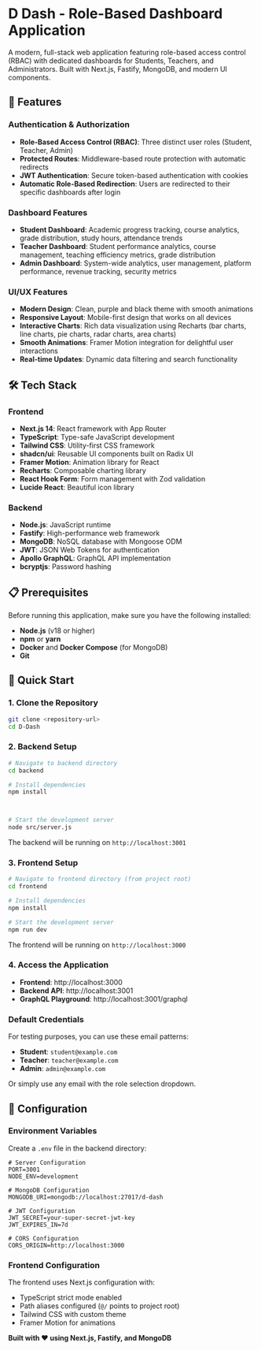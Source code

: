 # D Dash - Role-Based Dashboard Application

A modern, full-stack web application featuring role-based access control (RBAC) with dedicated dashboards for Students, Teachers, and Administrators. Built with Next.js, Fastify, MongoDB, and modern UI components.

## 🚀 Features

### Authentication & Authorization
- **Role-Based Access Control (RBAC)**: Three distinct user roles (Student, Teacher, Admin)
- **Protected Routes**: Middleware-based route protection with automatic redirects
- **JWT Authentication**: Secure token-based authentication with cookies
- **Automatic Role-Based Redirection**: Users are redirected to their specific dashboards after login

### Dashboard Features
- **Student Dashboard**: Academic progress tracking, course analytics, grade distribution, study hours, attendance trends
- **Teacher Dashboard**: Student performance analytics, course management, teaching efficiency metrics, grade distribution
- **Admin Dashboard**: System-wide analytics, user management, platform performance, revenue tracking, security metrics

### UI/UX Features
- **Modern Design**: Clean, purple and black theme with smooth animations
- **Responsive Layout**: Mobile-first design that works on all devices
- **Interactive Charts**: Rich data visualization using Recharts (bar charts, line charts, pie charts, radar charts, area charts)
- **Smooth Animations**: Framer Motion integration for delightful user interactions
- **Real-time Updates**: Dynamic data filtering and search functionality



## 🛠 Tech Stack

### Frontend
- **Next.js 14**: React framework with App Router
- **TypeScript**: Type-safe JavaScript development
- **Tailwind CSS**: Utility-first CSS framework
- **shadcn/ui**: Reusable UI components built on Radix UI
- **Framer Motion**: Animation library for React
- **Recharts**: Composable charting library
- **React Hook Form**: Form management with Zod validation
- **Lucide React**: Beautiful icon library

### Backend
- **Node.js**: JavaScript runtime
- **Fastify**: High-performance web framework
- **MongoDB**: NoSQL database with Mongoose ODM
- **JWT**: JSON Web Tokens for authentication
- **Apollo GraphQL**: GraphQL API implementation
- **bcryptjs**: Password hashing




## 📋 Prerequisites

Before running this application, make sure you have the following installed:

- **Node.js** (v18 or higher)
- **npm** or **yarn**
- **Docker** and **Docker Compose** (for MongoDB)
- **Git**

## 🚀 Quick Start

### 1. Clone the Repository

```bash
git clone <repository-url>
cd D-Dash
```

### 2. Backend Setup

```bash
# Navigate to backend directory
cd backend

# Install dependencies
npm install



# Start the development server
node src/server.js
```

The backend will be running on `http://localhost:3001`

### 3. Frontend Setup

```bash
# Navigate to frontend directory (from project root)
cd frontend

# Install dependencies
npm install

# Start the development server
npm run dev
```

The frontend will be running on `http://localhost:3000`

### 4. Access the Application

- **Frontend**: http://localhost:3000
- **Backend API**: http://localhost:3001
- **GraphQL Playground**: http://localhost:3001/graphql





### Default Credentials

For testing purposes, you can use these email patterns:
- **Student**: `student@example.com`
- **Teacher**: `teacher@example.com`
- **Admin**: `admin@example.com`

Or simply use any email with the role selection dropdown.



## 🔧 Configuration

### Environment Variables

Create a `.env` file in the backend directory:

```env
# Server Configuration
PORT=3001
NODE_ENV=development

# MongoDB Configuration
MONGODB_URI=mongodb://localhost:27017/d-dash

# JWT Configuration
JWT_SECRET=your-super-secret-jwt-key
JWT_EXPIRES_IN=7d

# CORS Configuration
CORS_ORIGIN=http://localhost:3000
```

### Frontend Configuration

The frontend uses Next.js configuration with:
- TypeScript strict mode enabled
- Path aliases configured (`@/` points to project root)
- Tailwind CSS with custom theme
- Framer Motion for animations




**Built with ❤️ using Next.js, Fastify, and MongoDB**
